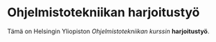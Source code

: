 # Ohjelmistotekniikan harjoitustyö

Tämä on Helsingin Yliopiston _Ohjelmistotekniikan kurssin_ **harjoitustyö**.
